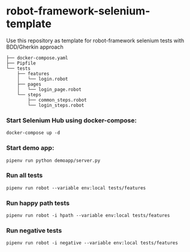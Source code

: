 # robot-framework-selenium-template
Use this repository as template for robot-framework selenium tests with BDD/Gherkin approach

    ├── docker-compose.yaml
    ├── Pipfile
    └── tests
        ├── features
        │   └── login.robot
        ├── pages
        │   └── login_page.robot
        └── steps
            ├── common_steps.robot
            └── login_steps.robot


### Start Selenium Hub using docker-compose:

    docker-compose up -d

### Start demo app:

    pipenv run python demoapp/server.py

### Run all tests

    pipenv run robot --variable env:local tests/features
    
### Run happy path tests

    pipenv run robot -i hpath --variable env:local tests/features

### Run negative tests

    pipenv run robot -i negative --variable env:local tests/features
